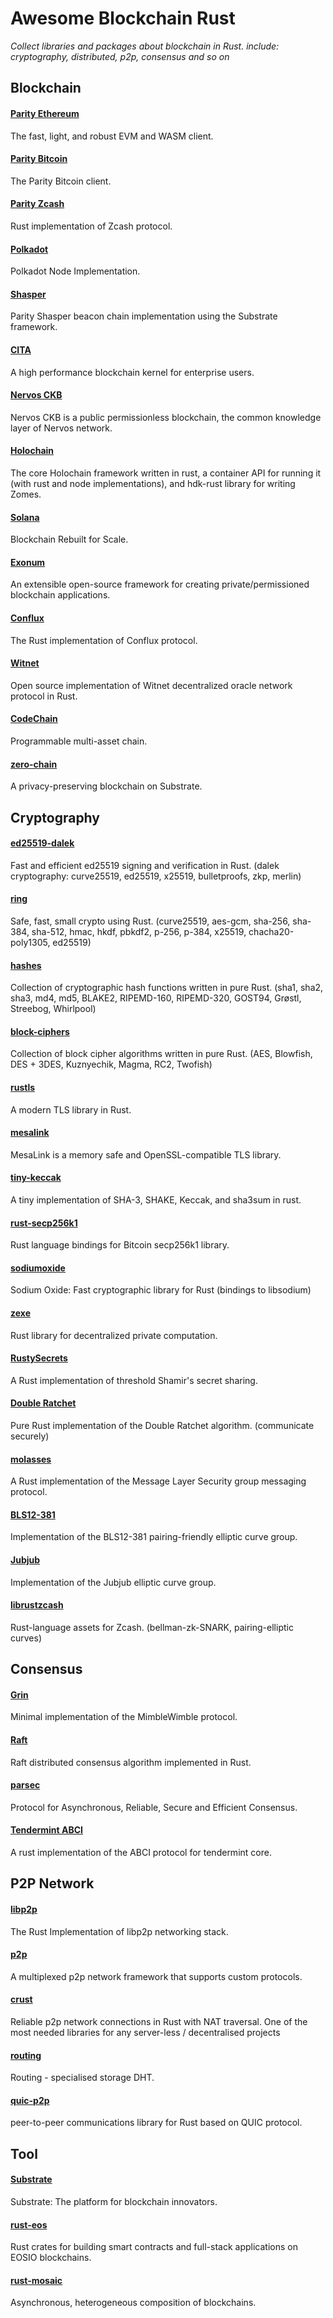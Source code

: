 # Awesome Blockchain Rust
*Collect libraries and packages about blockchain in Rust. include: cryptography, distributed, p2p, consensus and so on*

## Blockchain
#### [Parity Ethereum](https://github.com/paritytech/parity-ethereum)
The fast, light, and robust EVM and WASM client.

#### [Parity Bitcoin](https://github.com/paritytech/parity-bitcoin)
The Parity Bitcoin client.

#### [Parity Zcash](https://github.com/paritytech/parity-zcash)
 Rust implementation of Zcash protocol.

#### [Polkadot](https://github.com/paritytech/polkadot)
 Polkadot Node Implementation.

#### [Shasper](https://github.com/paritytech/shasper)
Parity Shasper beacon chain implementation using the Substrate framework.

#### [CITA](https://github.com/cryptape/cita)
A high performance blockchain kernel for enterprise users.

#### [Nervos CKB](https://github.com/nervosnetwork/ckb)
 Nervos CKB is a public permissionless blockchain, the common knowledge layer of Nervos network.
 
#### [Holochain](https://github.com/holochain/holochain-rust)
The core Holochain framework written in rust, a container API for running it (with rust and node implementations), and hdk-rust library for writing Zomes.

#### [Solana](https://github.com/solana-labs/solana)
Blockchain Rebuilt for Scale.

#### [Exonum](https://github.com/exonum/exonum)
An extensible open-source framework for creating private/permissioned blockchain applications.

#### [Conflux](https://github.com/Conflux-Chain/conflux-rust)
The Rust implementation of Conflux protocol.

#### [Witnet](https://github.com/witnet/witnet-rust)
Open source implementation of Witnet decentralized oracle network protocol in Rust.

#### [CodeChain](https://github.com/CodeChain-io/codechain)
Programmable multi-asset chain.

#### [zero-chain](https://github.com/LayerXcom/zero-chain)
A privacy-preserving blockchain on Substrate.

## Cryptography
#### [ed25519-dalek](https://github.com/dalek-cryptography/ed25519-dalek)
Fast and efficient ed25519 signing and verification in Rust.
(dalek cryptography: curve25519, ed25519, x25519, bulletproofs, zkp, merlin)

#### [ring](https://github.com/briansmith/ring)
Safe, fast, small crypto using Rust.
(curve25519, aes-gcm, sha-256, sha-384, sha-512, hmac, hkdf, pbkdf2, p-256, p-384, x25519, chacha20-poly1305, ed25519)

#### [hashes](https://github.com/RustCrypto/hashes)
Collection of cryptographic hash functions written in pure Rust.
(sha1, sha2, sha3, md4, md5, BLAKE2, RIPEMD-160, RIPEMD-320, GOST94, Grøstl, Streebog, Whirlpool)

#### [block-ciphers](https://github.com/RustCrypto/block-ciphers)
Collection of block cipher algorithms written in pure Rust.
(AES, Blowfish, DES + 3DES, Kuznyechik, Magma, RC2, Twofish)

#### [rustls](https://github.com/ctz/rustls)
A modern TLS library in Rust.

#### [mesalink](https://github.com/mesalock-linux/mesalink)
MesaLink is a memory safe and OpenSSL-compatible TLS library.

#### [tiny-keccak](https://github.com/debris/tiny-keccak)
A tiny implementation of SHA-3, SHAKE, Keccak, and sha3sum in rust.

#### [rust-secp256k1](https://github.com/rust-bitcoin/rust-secp256k1)
Rust language bindings for Bitcoin secp256k1 library.

#### [sodiumoxide](https://github.com/sodiumoxide/sodiumoxide)
Sodium Oxide: Fast cryptographic library for Rust (bindings to libsodium)

#### [zexe](https://github.com/scipr-lab/zexe)
Rust library for decentralized private computation.

#### [RustySecrets](https://github.com/SpinResearch/RustySecrets)
A Rust implementation of threshold Shamir's secret sharing.

#### [Double Ratchet](https://github.com/sebastianv89/double-ratchet)
Pure Rust implementation of the Double Ratchet algorithm. (communicate securely)

#### [molasses](https://github.com/trailofbits/molasses)
A Rust implementation of the Message Layer Security group messaging protocol.

#### [BLS12-381](https://github.com/zkcrypto/bls12_381)
Implementation of the BLS12-381 pairing-friendly elliptic curve group.

#### [Jubjub](https://github.com/zkcrypto/jubjub)
Implementation of the Jubjub elliptic curve group.

#### [librustzcash](https://github.com/zcash/librustzcash)
Rust-language assets for Zcash. (bellman-zk-SNARK, pairing-elliptic curves)

## Consensus
#### [Grin](https://github.com/mimblewimble/grin)
Minimal implementation of the MimbleWimble protocol.

#### [Raft](https://github.com/pingcap/raft-rs)
Raft distributed consensus algorithm implemented in Rust.

#### [parsec](https://github.com/maidsafe/parsec)
Protocol for Asynchronous, Reliable, Secure and Efficient Consensus.

#### [Tendermint ABCI](https://github.com/tendermint/rust-abci)
A rust implementation of the ABCI protocol for tendermint core.

## P2P Network
#### [libp2p](https://github.com/libp2p/rust-libp2p)
The Rust Implementation of libp2p networking stack.

#### [p2p](https://github.com/driftluo/p2p)
A multiplexed p2p network framework that supports custom protocols.

#### [crust](https://github.com/maidsafe/crust)
Reliable p2p network connections in Rust with NAT traversal. One of the most needed libraries for any server-less / decentralised projects

#### [routing](https://github.com/maidsafe/routing)
Routing - specialised storage DHT.

#### [quic-p2p](https://github.com/maidsafe/quic-p2p)
peer-to-peer communications library for Rust based on QUIC protocol.

## Tool
#### [Substrate](https://github.com/paritytech/substrate)
Substrate: The platform for blockchain innovators.

#### [rust-eos](https://github.com/sagan-software/rust-eos)
Rust crates for building smart contracts and full-stack applications on EOSIO blockchains.

#### [rust-mosaic](https://github.com/OpenST/rust-mosaic)
Asynchronous, heterogeneous composition of blockchains.
